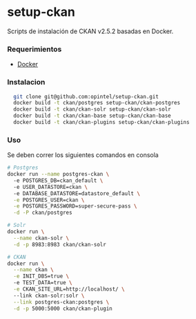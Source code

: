 # setup-ckan

Scripts de instalación de CKAN v2.5.2 basadas en Docker.

### Requerimientos
  - [Docker](https://www.docker.com/)

### Instalacion
```sh
  git clone git@github.com:opintel/setup-ckan.git
  docker build -t ckan/postgres setup-ckan/ckan-postgres
  docker build -t ckan/ckan-solr setup-ckan/ckan-solr
  docker build -t ckan/ckan-base setup-ckan/ckan-base
  docker build -t ckan/ckan-plugins setup-ckan/ckan-plugins
```
### Uso
Se deben correr los siguientes comandos en consola

```sh
# Postgres
docker run --name postgres-ckan \         
  -e POSTGRES_DB=ckan_default \                               
  -e USER_DATASTORE=ckan \                                                                 
  -e DATABASE_DATASTORE=datastore_default \
  -e POSTGRES_USER=ckan \
  -e POSTGRES_PASSWORD=super-secure-pass \
  -d -P ckan/postgres

# Solr
docker run \
  --name ckan-solr \
  -d -p 8983:8983 ckan/ckan-solr

# CKAN
docker run \
  --name ckan \
  -e INIT_DBS=true \ 
  -e TEST_DATA=true \
  -e CKAN_SITE_URL=http://localhost/ \ 
  --link ckan-solr:solr \
  --link postgres-ckan:postgres \
  -d -p 5000:5000 ckan/ckan-plugin
```
